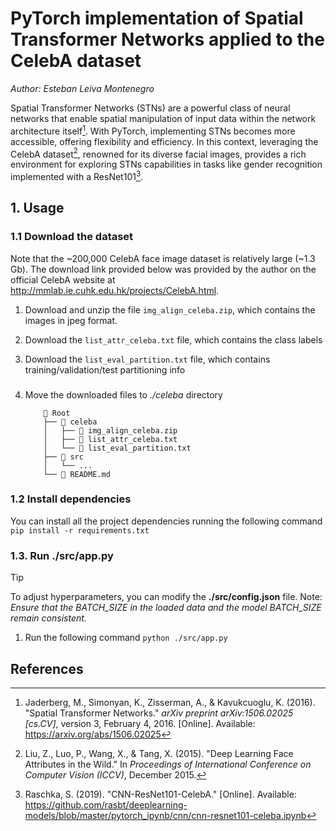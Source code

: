 # PyTorch implementation of Spatial Transformer Networks applied to the CelebA dataset
*Author: Esteban Leiva Montenegro*

Spatial Transformer Networks (STNs) are a powerful class of neural networks that enable spatial manipulation of input data within the network architecture itself[^1]. With PyTorch, implementing STNs becomes more accessible, offering flexibility and efficiency. In this context, leveraging the CelebA dataset[^2], renowned for its diverse facial images, provides a rich environment for exploring STNs capabilities in tasks like gender recognition implemented with a ResNet101[^3].

<!-- >[!NOTE]
>If you wish to skip the usage guide and directly access the results, you can do so by following this link: [Experimental design](#2-experimental-design) -->

## 1. Usage 
### 1.1 Download the dataset
Note that the ~200,000 CelebA face image dataset is relatively large (~1.3 Gb). The download link provided below was provided by the author on the official CelebA website at http://mmlab.ie.cuhk.edu.hk/projects/CelebA.html.

1. Download and unzip the file `img_align_celeba.zip`, which contains the images in jpeg format.

2. Download the `list_attr_celeba.txt` file, which contains the class labels

3. Download the `list_eval_partition.txt` file, which contains training/validation/test partitioning info
### 
4. Move the downloaded files to *./celeba* directory
    ```
        📁 Root
        ├── 📁 celeba
        │   ├── 📜 img_align_celeba.zip
        │   ├── 📜 list_attr_celeba.txt
        │   └── 📜 list_eval_partition.txt
        ├── 📁 src
        │   └── ...
        └── 📜 README.md
    ```
### 1.2 Install dependencies
You can install all the project dependencies running the following command
`pip install -r requirements.txt`
### 1.3. Run ./src/app.py
<!-- >[!NOTE]
>If Docker engine isn't installed on your system, please refer to the official installation guide [here](https://docs.docker.com/). -->

>[!TIP]
>To adjust hyperparameters, you can modify the **./src/config.json** file. Note: *Ensure that the BATCH_SIZE in the loaded data and the model BATCH_SIZE remain consistent.*

1. Run the following command `python ./src/app.py`

<!-- ## 2 Experimental design 
### 2.1 Hyperparameters

### 2.2 Training

### 2.3 Results -->
 
## References 
[^1]: Jaderberg, M., Simonyan, K., Zisserman, A., & Kavukcuoglu, K. (2016). "Spatial Transformer Networks." *arXiv preprint arXiv:1506.02025 [cs.CV]*, version 3, February 4, 2016. [Online]. Available: https://arxiv.org/abs/1506.02025
[^2]: Liu, Z., Luo, P., Wang, X., & Tang, X. (2015). "Deep Learning Face Attributes in the Wild." In *Proceedings of International Conference on Computer Vision (ICCV)*, December 2015.
[^3]: Raschka, S. (2019). "CNN-ResNet101-CelebA." [Online]. Available: https://github.com/rasbt/deeplearning-models/blob/master/pytorch_ipynb/cnn/cnn-resnet101-celeba.ipynb


